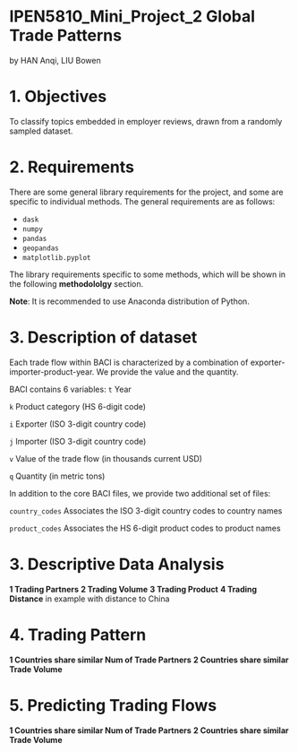 # IPEN5810_Mini_Project_2 Global Trade Patterns
by HAN Anqi, LIU Bowen

# 1. Objectives
To classify topics embedded in employer reviews, drawn from a randomly sampled dataset. 

# 2. Requirements

There are some general library requirements for the project, and some are specific to individual methods. The general requirements are as follows:
* `dask`
* `numpy`
* `pandas`
* `geopandas`
* `matplotlib.pyplot`


The library requirements specific to some methods, which will be shown in the following **methodololgy** section.

**Note**: It is recommended to use Anaconda distribution of Python.

# 3. Description of dataset
Each trade flow within BACI is characterized by a combination of exporter-importer-product-year. We provide the value and the quantity.

BACI contains 6 variables:
`t` Year

`k` Product category (HS 6-digit code)

`i` Exporter (ISO 3-digit country code)

`j` Importer (ISO 3-digit country code)

`v` Value of the trade flow (in thousands current USD)

`q` Quantity (in metric tons)

In addition to the core BACI files, we provide two additional set of files:

`country_codes` Associates the ISO 3-digit country codes to country names

`product_codes` Associates the HS 6-digit product codes to product names
# 3. Descriptive Data Analysis
**1 Trading Partners**
**2 Trading Volume**
**3 Trading Product**
**4 Trading Distance** in example with distance to China

# 4. Trading Pattern
**1 Countries share similar Num of Trade Partners**
**2 Countries share similar Trade Volume**

# 5. Predicting Trading Flows
**1 Countries share similar Num of Trade Partners**
**2 Countries share similar Trade Volume**


